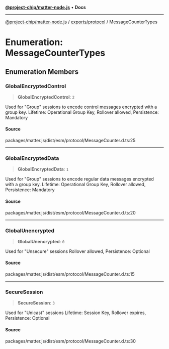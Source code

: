 [**@project-chip/matter-node.js**](../../../README.md) • **Docs**

***

[@project-chip/matter-node.js](../../../modules.md) / [exports/protocol](../README.md) / MessageCounterTypes

# Enumeration: MessageCounterTypes

## Enumeration Members

### GlobalEncryptedControl

> **GlobalEncryptedControl**: `2`

Used for "Group" sessions to encode control messages encrypted with a group key.
Lifetime: Operational Group Key, Rollover allowed, Persistence: Mandatory

#### Source

packages/matter.js/dist/esm/protocol/MessageCounter.d.ts:25

***

### GlobalEncryptedData

> **GlobalEncryptedData**: `1`

Used for "Group" sessions to encode regular data messages encrypted with a group key.
Lifetime: Operational Group Key, Rollover allowed, Persistence: Mandatory

#### Source

packages/matter.js/dist/esm/protocol/MessageCounter.d.ts:20

***

### GlobalUnencrypted

> **GlobalUnencrypted**: `0`

Used for "Unsecure" sessions
Rollover allowed, Persistence: Optional

#### Source

packages/matter.js/dist/esm/protocol/MessageCounter.d.ts:15

***

### SecureSession

> **SecureSession**: `3`

Used for "Unicast" sessions
Lifetime: Session Key, Rollover expires, Persistence: Optional

#### Source

packages/matter.js/dist/esm/protocol/MessageCounter.d.ts:30
